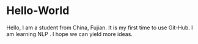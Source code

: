 # Hello-World
Hello, I am a student from China, Fujian. It is my first time to use Git-Hub. I am learning NLP . I hope we can yield more ideas.
